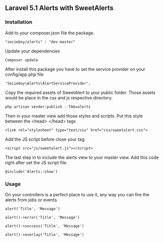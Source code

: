 ## Laravel 5.1 Alerts with SweetAlerts

### Installation

Add to your composer.json file the package.

```
"socieboy/alerts" : "dev-master"
```

Update your dependencies

```
Composer update
```

After install this package you have to set the service provider on your config/app.php file

```
'Socieboy\Alerts\AlertServiceProvider',
```

Copy the required assets of SweetAlert to your public folder.
Those assets would be place in the css and js respective directory.

```
php artisan vendor:publish --TAG=alerts
```


Then in your master view add those styles and scripts.
Put this style between the \<head\> \</head\> tags
```
<link rel="stylesheet" type="text/css" href="css/sweetalert.css">
```
Add the JS script before close your </body> tag.
```
<script src="js/sweetalert.js"></script>
```

The last step in to include the alerts view to your master view.
Add this code right after set the JS script file.
```
@include('Alerts::show')
```


### Usage

On your controllers is a perfect place to use it, any way you can fire the alerts from jobs or events.

```
alert('Title', 'Message')

alert()->error('Title', 'Message')

alert()->success('Title', 'Message')

alert()->overlay('Title', 'Message')
```


